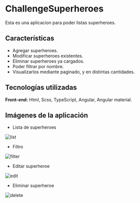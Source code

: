 # ChallengeSuperheroes

Esta es una aplicacion para poder listas superheroes.

## Características

- Agregar superheroes.
- Modificar superheroes existentes.
- Eliminar superheroes ya cargados.
- Poder filtrar por nombre.
- Visualizarlos mediante paginado, y en distintas cantidades.

## Tecnologías utilizadas

**Front-end:** Html, Scss, TypeScript, Angular, Angular material.<br>


## Imágenes de la aplicación


- Lista de superheroes
  
![list](https://github.com/user-attachments/assets/9067bca7-49f6-4943-9f47-1a11d1ae74ca)


- Filtro
  
![filter](https://github.com/user-attachments/assets/f10fea23-6f9e-41ee-9aeb-74c5044fd985)


- Editar superheroe

![edit](https://github.com/user-attachments/assets/bb8e024f-171b-450f-a0cb-0c7c265e5123)


- Eliminar superheroe

![delete](https://github.com/user-attachments/assets/0ad1df06-ecc0-41ba-85c2-73f3a932e702)



